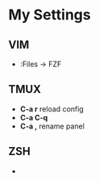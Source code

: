 # My Settings

## VIM

* :Files -> FZF


## TMUX

* **C-a r** reload config
* **C-a C-q**
* **C-a ,** rename panel

## ZSH

*

